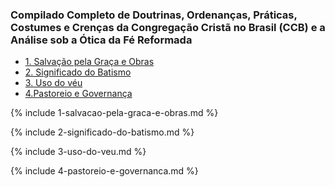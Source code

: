 ### Compilado Completo de Doutrinas, Ordenanças, Práticas, Costumes e Crenças da Congregação Cristã no Brasil (CCB) e a Análise sob a Ótica da Fé Reformada

- [1. Salvação pela Graça e Obras](#salvacao-pela-graca-e-obras)
- [2. Significado do Batismo](#significado-do-batismo)
- [3. Uso do véu](#uso-do-veu)
- [4.Pastoreio e Governança](#pastoreio-e-governanca)

{% include 1-salvacao-pela-graca-e-obras.md %}

{% include 2-significado-do-batismo.md %}

{% include 3-uso-do-veu.md %}

{% include 4-pastoreio-e-governanca.md %}